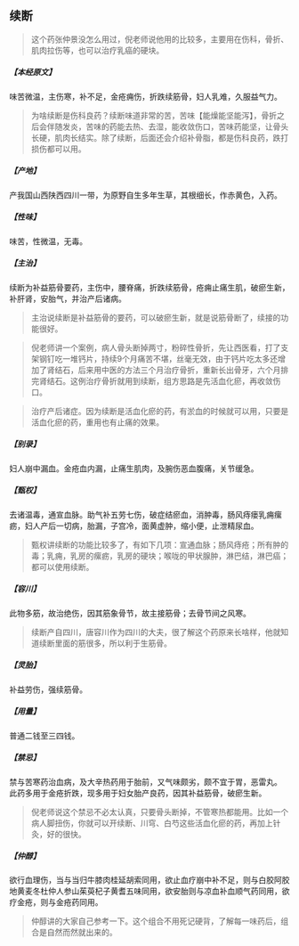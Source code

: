 ## 续断

> 这个药张仲景没怎么用过，倪老师说他用的比较多，主要用在伤科，骨折、肌肉拉伤等，也可以治疗乳癌的硬块。

##### 【本经原文】
味苦微温，主伤寒，补不足，金疮痈伤，折跌续筋骨，妇人乳难，久服益气力。

> 为啥续断是伤科良药？续断味道非常的苦，苦味【能燥能坚能泻】，骨折之后会伴随发炎，苦味的药能去热、去湿，能收敛伤口，苦味药能坚，让骨头长硬，肌肉长结实。除了续断，后面还会介绍补骨脂，都是伤科良药，跌打损伤都可以用。

##### 【产地】
产我国山西陕西四川一带，为原野自生多年生草，其根细长，作赤黄色，入药。
##### 【性味】
味苦，性微温，无毒。
##### 【主治】
续断为补益筋骨要药，主伤中，腰脊痛，折跌续筋骨，疮痈止痛生肌，破瘀生新，补肝肾，安胎气，并治产后诸病。

> 主治说续断是补益筋骨的要药，可以破瘀生新，就是说筋骨断了，续接的功能很好。

> 倪老师讲一个案例，病人骨头断掉两寸，粉碎性骨折，先让西医看，打了支架钢钉吃一堆钙片，持续9个月痛苦不堪，丝毫无效，由于钙片吃太多还增加了肾结石，后来用中医的方法三个月治疗骨折，重新长出骨牙，六个月排完肾结石。这例治疗骨折就用到续断，组方思路是先活血化瘀，再收敛伤口。

> 治疗产后诸症。因为续断是活血化瘀的药，有淤血的时候就可以用，只要是活血化瘀的药，重用也有止痛的效果。

##### 【别录】
妇人崩中漏血。金疮血内漏，止痛生肌肉，及腕伤恶血腹痛，关节缓急。
##### 【甄权】
去诸温毒，通宣血脉。助气补五劳七伤，破症结瘀血，消肿毒，肠风痔瘘乳痈瘰疬，妇人产后一切病，胎漏，子宫冷，面黄虚肿，缩小便，止泄精尿血。

> 甄权讲续断的功能比较多了，有如下几项：宣通血脉；肠风痔疮；所有肿的毒；乳痈，乳房的瘰疬，乳房的硬块；喉咙的甲状腺肿，淋巴结，淋巴癌；都可以使用续断。

##### 【容川】
此物多筋，故治绝伤，因其筋象骨节，故主接筋骨；去骨节间之风寒。

> 续断产自四川，唐容川作为四川的大夫，很了解这个药原来长啥样，他就知道续断里面的筋很多，所以利于生筋骨。

##### 【灵胎】
补益劳伤，强续筋骨。
##### 【用量】
普通二钱至三四钱。
##### 【禁忌】
禁与苦寒药治血病，及大辛热药用于胎前，又气味颇劣，颇不宜于胃，恶雷丸。
此药多用于金疮折跌，现多用于妇女胎产良药，因其补益筋骨，破瘀生新。

> 倪老师说这个禁忌不必太认真，只要骨头断掉，不管寒热都能用。比如一个病人脚扭伤，你就可以开续断、川穹、白芍这些活血化瘀的药，再加上针灸，好的很快。

##### 【仲醇】
欲行血理伤，当与当归牛膝肉桂延胡索同用，欲止血疗崩中补不足，则与白胶阿胶地黄麦冬杜仲人参山茱萸杞子黄耆五味同用，欲安胎则与凉血补血顺气药同用，欲疗金疮，则与金疮药同用。

> 仲醇讲的大家自己参考一下。这个组合不用死记硬背，了解每一味药后，组合是自然而然就出来的。